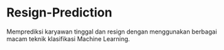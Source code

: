 # Resign-Prediction
Memprediksi karyawan tinggal dan resign dengan menggunakan berbagai macam teknik klasifikasi Machine Learning.
